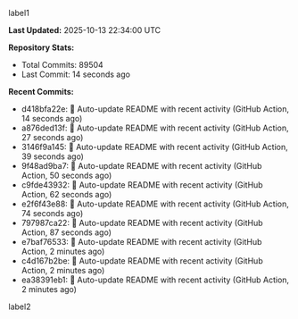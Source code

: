 
label1 
<!-- ACTIVITY_START -->
**Last Updated:** 2025-10-13 22:34:00 UTC

**Repository Stats:**
- Total Commits: 89504
- Last Commit: 14 seconds ago

**Recent Commits:**
- d418bfa22e: 🤖 Auto-update README with recent activity (GitHub Action, 14 seconds ago)
- a876ded13f: 🤖 Auto-update README with recent activity (GitHub Action, 27 seconds ago)
- 3146f9a145: 🤖 Auto-update README with recent activity (GitHub Action, 39 seconds ago)
- 9f48ad9ba7: 🤖 Auto-update README with recent activity (GitHub Action, 50 seconds ago)
- c9fde43932: 🤖 Auto-update README with recent activity (GitHub Action, 62 seconds ago)
- e2f6f43e88: 🤖 Auto-update README with recent activity (GitHub Action, 74 seconds ago)
- 797987ca22: 🤖 Auto-update README with recent activity (GitHub Action, 87 seconds ago)
- e7baf76533: 🤖 Auto-update README with recent activity (GitHub Action, 2 minutes ago)
- c4d167b2be: 🤖 Auto-update README with recent activity (GitHub Action, 2 minutes ago)
- ea38391eb1: 🤖 Auto-update README with recent activity (GitHub Action, 2 minutes ago)
<!-- ACTIVITY_END -->

label2
